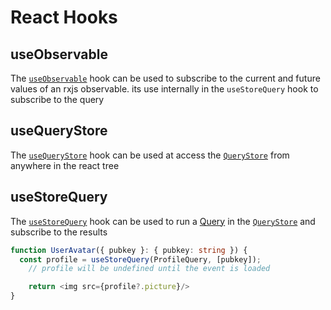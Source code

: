 # React Hooks

## useObservable

The [`useObservable`](https://hzrd149.github.io/applesauce/typedoc/functions/applesauce_react.Hooks.useObservable.html) hook can be used to subscribe to the current and future values of an rxjs observable. its use internally in the `useStoreQuery` hook to subscribe to the query

## useQueryStore

The [`useQueryStore`](https://hzrd149.github.io/applesauce/typedoc/functions/applesauce_react.Hooks.useQueryStore.html) hook can be used at access the [`QueryStore`](../core/query-store.md) from anywhere in the react tree

## useStoreQuery

The [`useStoreQuery`](https://hzrd149.github.io/applesauce/typedoc/functions/applesauce_react.Hooks.useStoreQuery.html) hook can be used to run a [Query](../core/queries.md) in the [`QueryStore`](../core/query-store.md) and subscribe to the results

```ts
function UserAvatar({ pubkey }: { pubkey: string }) {
  const profile = useStoreQuery(ProfileQuery, [pubkey]);
	// profile will be undefined until the event is loaded

	return <img src={profile?.picture}/>
}
```
